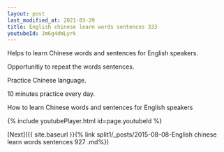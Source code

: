 ```yaml
---
layout: post
last_modified_at: 2021-03-29
title: English chinese learn words sentences 333 
youtubeId: Jm6g4dWLyrk
---
```

 
 
Helps to learn Chinese words and sentences for English speakers.

Opportunitiy to repeat the words sentences. 

Practice Chinese language. 
 
10 minutes practice every day. 
 
How to learn Chinese words and sentences for English speakers 
 
{% include youtubePlayer.html id=page.youtubeId %}
 
 
[Next]({{ site.baseurl }}{% link  split1/_posts/2015-08-08-English chinese learn words sentences 927 .md%})
 
